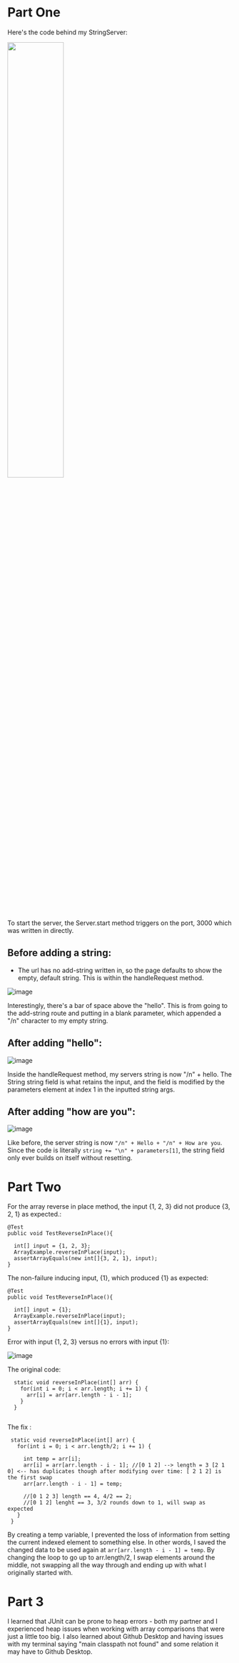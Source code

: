 # Part One

Here's the code behind my StringServer:

<img src="https://user-images.githubusercontent.com/43625295/215660005-f2446b12-d2d7-4f04-b8ab-0ee75cda588f.png" width=50% height=50%>





To start the server, the Server.start method triggers on the port, 3000 which was written in directly.

## Before adding a string:
- The url has no add-string written in, so the page defaults to show the empty, default string. This is within the handleRequest method.

![image](https://user-images.githubusercontent.com/43625295/215659393-5ce916d7-25c4-4f70-9d3d-d9d5df968a92.png)

Interestingly, there's a bar of space above the "hello". This is from going to the add-string route and putting in a blank parameter, which appended a "/n" character to my empty string.

## After adding "hello":

![image](https://user-images.githubusercontent.com/43625295/215659475-7e01477c-6d54-454b-8df8-c77aae0c24b9.png)

Inside the handleRequest method, my servers string is now "/n" + hello. The String string field is what retains the input, and the field is modified by the parameters element at index 1 in the inputted string args.


## After adding "how are you":

![image](https://user-images.githubusercontent.com/43625295/215659536-631ec4e9-f5a9-453f-86d8-783d0683177d.png)

Like before, the server string is now ```"/n" + Hello + "/n" + How are you```. Since the code is literally ```string += "\n" + parameters[1]```, the string field only ever builds on itself without resetting.


# Part Two

For the array reverse in place method, the input {1, 2, 3} did not produce {3, 2, 1} as expected.:
```
@Test
public void TestReverseInPlace(){
  
  int[] input = {1, 2, 3};
  ArrayExample.reverseInPlace(input);
  assertArrayEquals(new int[]{3, 2, 1}, input);
}
```

The non-failure inducing input, {1}, which produced {1} as expected:

```
@Test
public void TestReverseInPlace(){
  
  int[] input = {1};
  ArrayExample.reverseInPlace(input);
  assertArrayEquals(new int[]{1}, input);
}
```


Error with input {1, 2, 3} versus no errors with input {1}:

![image](https://user-images.githubusercontent.com/43625295/218663353-99c4aab7-3867-4541-aef9-3859ef848ecf.png)



The original code:
```
  static void reverseInPlace(int[] arr) {
    for(int i = 0; i < arr.length; i += 1) {
      arr[i] = arr[arr.length - i - 1];
    }
  }
  
 ```
  
 The fix : 
 
 ```
  static void reverseInPlace(int[] arr) {
    for(int i = 0; i < arr.length/2; i += 1) {

      int temp = arr[i];
      arr[i] = arr[arr.length - i - 1]; //[0 1 2] --> length = 3 [2 1 0] <-- has duplicates though after modifying over time: [ 2 1 2] is the first swap
      arr[arr.length - i - 1] = temp; 

      //[0 1 2 3] length == 4, 4/2 == 2;
      //[0 1 2] lenght == 3, 3/2 rounds down to 1, will swap as expected 
    }
  }
 ```
 
 By creating a temp variable, I prevented the loss of information from setting the current indexed element to something else. In other words, I saved the changed data to be used again at ```arr[arr.length - i - 1] = temp```. By changing the loop to go up to arr.length/2, I swap elements around the middle, not swapping all the way through and ending up with what I originally started with.
 
 
 # Part 3
 
 I learned that JUnit can be prone to heap errors - both my partner and I experienced heap issues when working with array comparisons that were just a little too big. I also learned about Github Desktop and having issues with my terminal saying "main classpath not found" and some relation it may have to Github Desktop.
 
